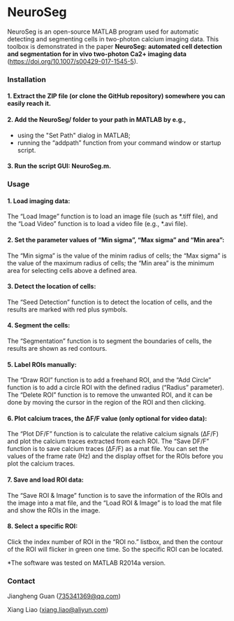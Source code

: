 # NeuroSeg

NeuroSeg is an open-source MATLAB program used for automatic detecting and segmenting cells in two-photon calcium imaging data. This toolbox is demonstrated in the paper **NeuroSeg: automated cell detection and segmentation for in vivo two-photon Ca2+ imaging data** (https://doi.org/10.1007/s00429-017-1545-5). 

### Installation
#### 1. Extract the ZIP file (or clone the GitHub repository) somewhere you can easily reach it.
#### 2. Add the NeuroSeg/ folder to your path in MATLAB by e.g.,

 * using the "Set Path" dialog in MATLAB;
 * running the “addpath” function from your command window or startup script.

#### 3. Run the script GUI: NeuroSeg.m.


### Usage
#### 1. Load imaging data: 
The “Load Image” function is to load an image file (such as *.tiff file), and the “Load Video” function is to load a video file (e.g., *.avi file).
#### 2. Set the parameter values of “Min sigma”, “Max sigma” and “Min area”: 
The “Min sigma” is the value of the minim radius of cells; the “Max sigma” is the value of the maximum radius of cells; the “Min area” is the minimum area for selecting cells above a defined area. 
#### 3. Detect the location of cells: 
The “Seed Detection” function is to detect the location of cells, and the results are marked with red plus symbols.
#### 4. Segment the cells: 
The “Segmentation” function is to segment the boundaries of cells, the results are shown as red contours.
#### 5. Label ROIs manually: 
The “Draw ROI” function is to add a freehand ROI, and the “Add Circle” function is to add a circle ROI with the defined radius (“Radius” parameter). The “Delete ROI” function is to remove the unwanted ROI, and it can be done by moving the cursor in the region of the ROI and then clicking.
#### 6. Plot calcium traces, the ΔF/F value (only optional for video data): 
The “Plot DF/F” function is to calculate the relative calcium signals (ΔF/F) and plot the calcium traces extracted from each ROI. The “Save DF/F” function is to save calcium traces (ΔF/F) as a mat file. You can set the values of the frame rate (Hz) and the display offset for the ROIs before you plot the calcium traces.
#### 7. Save and load ROI data: 
The “Save ROI & Image” function is to save the information of the ROIs and the image into a mat file, and the “Load ROI & Image” is to load the mat file and show the ROIs in the image.
#### 8. Select a specific ROI: 
Click the index number of ROI in the “ROI no.” listbox, and then the contour of the ROI will flicker in green one time. So the specific ROI can be located.


*The software was tested on MATLAB R2014a version.

### Contact
Jiangheng Guan (735341369@qq.com)

Xiang Liao (xiang.liao@aliyun.com)





